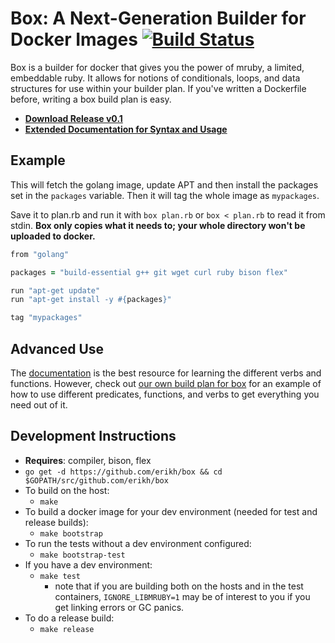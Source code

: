 # Box: A Next-Generation Builder for Docker Images [![Build Status](https://travis-ci.org/erikh/box.svg?branch=master)](https://travis-ci.org/erikh/box)

Box is a builder for docker that gives you the power of mruby, a limited,
embeddable ruby. It allows for notions of conditionals, loops, and data
structures for use within your builder plan. If you've written a Dockerfile
before, writing a box build plan is easy.

* **[Download Release v0.1](https://github.com/erikh/box/releases/tag/v0.1)**
* **[Extended Documentation for Syntax and Usage](https://erikh.github.io/box/)**

## Example

This will fetch the golang image, update APT and then install the packages set
in the `packages` variable. Then it will tag the whole image as `mypackages`.

Save it to plan.rb and run it with `box plan.rb` or `box < plan.rb` to read it
from stdin. **Box only copies what it needs to; your whole directory won't be
uploaded to docker.**

```ruby
from "golang"

packages = "build-essential g++ git wget curl ruby bison flex"

run "apt-get update"
run "apt-get install -y #{packages}"

tag "mypackages"
```

## Advanced Use

The [documentation](https://erikh.github.io/box/) is the best resource for
learning the different verbs and functions. However, check out
[our own build plan for box](https://github.com/erikh/box/blob/master/build.rb)
for an example of how to use different predicates, functions, and verbs to
get everything you need out of it.

## Development Instructions

* **Requires**: compiler, bison, flex
* `go get -d https://github.com/erikh/box && cd $GOPATH/src/github.com/erikh/box`
* To build on the host:
  * `make`
* To build a docker image for your dev environment (needed for test and release builds):
  * `make bootstrap`
* To run the tests without a dev environment configured:
  * `make bootstrap-test`
* If you have a dev environment:
  * `make test`
    * note that if you are building both on the hosts and in the test
      containers, `IGNORE_LIBMRUBY=1` may be of interest to you if you get
      linking errors or GC panics.
* To do a release build:
  * `make release`
